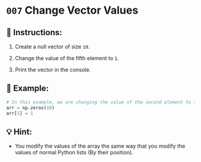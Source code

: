 # `007` Change Vector Values

## 📝 Instructions:

1. Create a null vector of size `10`.

2. Change the value of the fifth element to `1`.

3. Print the vector in the console.

## 📎 Example:

```python
# In this example, we are changing the value of the second element to 1
arr = np.zeros(10)
arr[1] = 1
```

## 💡 Hint:

+ You modify the values of the array the same way that you modify the values of normal Python lists (By their position).
